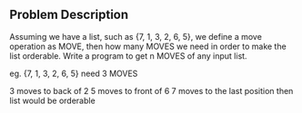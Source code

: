 ## Problem Description


Assuming we have a list, such as {7, 1, 3, 2, 6, 5}, we define a move operation as MOVE, then how many MOVES we need in order to make the list orderable. Write a program to get n MOVES of any input list.

eg.
{7, 1, 3, 2, 6, 5} need 3 MOVES

3 moves to back of 2
5 moves to front of 6
7 moves to the last position
then list would be orderable